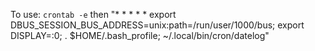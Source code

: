 To use: `crontab -e` then "* * * * * export DBUS_SESSION_BUS_ADDRESS=unix:path=/run/user/1000/bus; export DISPLAY=:0; . $HOME/.bash_profile; ~/.local/bin/cron/datelog"
